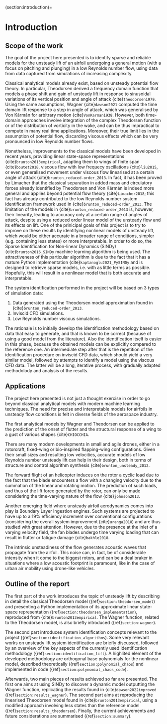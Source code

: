 (section:introduction)=
# Introduction

## Scope of the work

The goal of the project here presented is to identify sparse and reliable models for the unsteady lift of an airfoil undergoing a general motion (with a focus on pitching and plunging) in a low Reynolds number flow, using data from data captured from simulations of increasing complexity. 

Classical analytical models already exist, based on unsteady potential flow theory. In particular, Theodorsen derived a frequency domain function that models a phase shift and gain of unsteady lift in response to sinusoidal variations of its vertical position and angle of attack {cite}`theodorsen1979`. Using the same assumptions, Wagner {cite}`dawson2021` computed the time domain lift response to a step in angle of attack, which was generalised by Von Kármán for arbitrary motion {cite}`VonKarman1938`. However, both time-domain approaches involve integration of the complex Theodorsen function or of the distribution of vorticity in the wake, and can be thus impractical to compute in many real time applications. Moreover, their true limit lies in the assumption of potential flow, discarding viscous effects which can be very pronounced in low Reynolds number flows. 

Nonetheless, improvements to the classical models have been developed in recent years, providing linear state-space representations {cite}`brunton2013empirical`, adapting them to wings of finite span {cite}`boutet2018`, viscous flow with low frequecy oscillations {cite}`liu2015`, or even generalised movement under viscous flow linearised at a certain angle of attack {cite}`brunton_reduced-order_2013`. In fact, it has been proved by Limacher that the classical separation in added mass and circulatory forces already identified by Theodorsen and Von Kármán is indeed more general and applies beyond potential flow theory {cite}`Limacher2018`; this fact has already contributed to the low Reynolds number system identification framework used in {cite}`brunton_reduced-order_2013`. The limitation of the models in {cite}`brunton_reduced-order_2013` is, however, their linearity, leading to accuracy only at a certain range of angles of attack, despite using a reduced order linear model of the unsteady flow and its effects on lift. One of the prinicipal goals of this project is to try to improve on these results by identifying nonlinear models of unsteady lift, which would be either accurate in a broader range of conditions, simpler (e.g. containing less states) or more interpretable. In order to do so, the Sparse Identification for Non-linear Dynamics (SINDy) {cite}`brunton2016_SINDy` machine learning algorithm is being used. The attractiveness of this particular algorithm is due to the fact that it has a mature Python implementation {cite}`kaptanoglu2021_PySINDy` and is designed to retrieve sparse models, i.e. with as little terms as possible. Hopefully, this will result in a nonlinear model that is both accurate and interpretable.

The system identification performed in the project will be based on 3 types of simulation data:

1. Data generated using the Theodorsen model approximation found in {cite}`brunton_reduced-order_2013`.
2. Inviscid CFD simulations.
3. Low Reynolds number viscous simulations.

The rationale is to initially develop the identification methodology based on data that easy to generate, and that is known to be correct (because of using a good model from the literature). Also the identification itself is easier in this phase, because the obtained models can be explicitly compared to the reference one. An intermediate step after that is the repetition of the identification procedure on inviscid CFD data, which should yield a very similar model, followed by attempts to identify a model using the viscous CFD data. The latter will be a long, iterative process, with gradually adapted methodolody and analysis of the results.

## Applications

The project here presented is not just a thought exercise in order to go beyond classical analytical models with modern machine learning techniques. The need for precise and interpretable models for airfoils in unsteady flow conditions is felt in diverse fields of the aerospace industry.

The first analytical models by Wagner and Theodorsen can be applied to the prediction of the onset of flutter and the structural response of a wing to a gust of various shapes {cite}`CHIOCCHIA`.

There are many modern developments in small and agile drones, either in a rotorcraft, fixed-wing or bio-inspired flapping-wing configurations. Given their small sizes and resulting low velocities, accurate models of low Reynolds number unsteady lift can help in their design, both in terms of structure and control algorithm synthesis {cite}`brunton_unsteady_2012`.

The forward flight of an helicopter induces on the rotor a cyclic load due to the fact that the blade encounters a flow with a changing velocity due to the summation of the linear and rotating motion. The prediction of such loads, and thus of the lift force generated by the rotor, can only be made considering the time-varying nature of the flow {cite}`johnson2013`. 

Another emerging field where unsteady airfoil aerodynamics comes into play is Boundary Layer Ingestion engines. Such systems are projected to have up to a 19\% efficiency increment over conventional configurations (considering the overall system improvement {cite}`uranga2018`) and are thus studied with great attention. However, due to the presence at the inlet of a varying velocity field, the fan blades undergo time varying loading that can result in flutter or fatigue damage {cite}`bakhle2018`.

The intrinsic unsteadiness of the flow generates acoustic waves that propagate from the airfoil. This noise can, in fact, be of considerable intensity when it come to the biggest rotors, and can be a deal braker in situations where a low acoustic footprint is paramount, like in the case of urban air mobility using drone-like vehicles. 

## Outline of the report

The first part of the work introduces the topic of unsteady lift by describing in detail the classical Theodorsen model ({ref}`section:theodorsen_model`) and presenting a Python implementation of its approximate linear state-space representation ({ref}`section:theodorsen_implementation`), reproduced from {cite}`brunton2013empirical`. The Wagner function, related to the Theodorsen model, is also briefly introduced ({ref}`section:wagner`).

The second part introduces system identification concepts relevant to the project ({ref}`section:identification_algorithms`). Some very relevant works on unsteady lift system identification are briefly discussed, followed by an overview of the key aspects of the currently used identification methodology ({ref}`section:identification_lift`). A highlited element of the developed methodology are orthogonal base polynomials for the nonlinear model, described theoretically ({ref}`section:polynomial_chaos`) and implemented in code ({ref}`section:polynomial_chaos_code`).

Afterwards, two main pieces of results achieved so far are presented. The first one aims at using SINDy to discover a dynamic model outputting the Wagner function, replicating the results found in {cite}`dawson2022improved` ({ref}`section:results_wagner`). The second part aims at reproducing the linearised Theodorsen model found in {cite}`brunton2013empirical`, using a modified approach involving less states than the reference model ({ref}`section:results_theodorsen`). Finally, the current achievements and future considerations are summarised ({ref}`section:summary`).